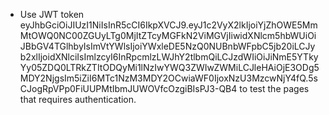 - Use JWT token eyJhbGciOiJIUzI1NiIsInR5cCI6IkpXVCJ9.eyJ1c2VyX2lkIjoiYjZhOWE5MmMtOWQ0NC00ZGUyLTg0MjItZTcyMGFkN2ViMGVjIiwidXNlcm5hbWUiOiJBbGV4TGlhbyIsImVtYWlsIjoiYWxleDE5NzQ0NUBnbWFpbC5jb20iLCJyb2xlIjoidXNlciIsImlzcyI6InRpcmlzLWJhY2tlbmQiLCJzdWIiOiJiNmE5YTkyYy05ZDQ0LTRkZTItODQyMi1lNzIwYWQ3ZWIwZWMiLCJleHAiOjE3ODg5MDY2NjgsIm5iZiI6MTc1NzM3MDY2OCwiaWF0IjoxNzU3MzcwNjY4fQ.5sCJogRpVPp0FiUUPMtIbmJUWOVfcOzgiBIsPJ3-QB4 to test the pages that requires authentication.